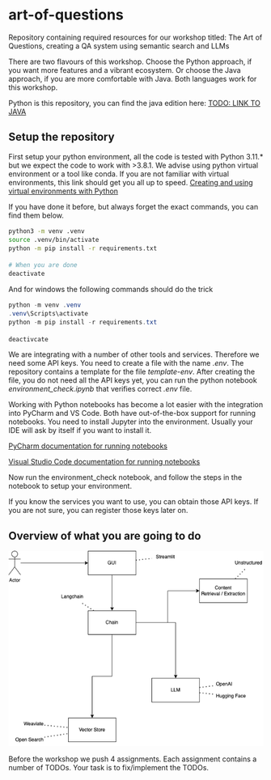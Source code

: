 # art-of-questions
Repository containing required resources for our workshop titled: The Art of Questions, creating a QA system using semantic search and LLMs

There are two flavours of this workshop. Choose the Python approach, if you want more features and a vibrant ecosystem. Or choose the Java approach, if you are more comfortable with Java. Both languages work for this workshop.

Python is this repository, you can find the java edition here:
[TODO: LINK TO JAVA](https://github.com)

## Setup the repository
First setup your python environment, all the code is tested with Python 3.11.* but we expect the code to work with >3.8.1. We advise using python virtual environment or a tool like conda. If you are not familiar with virtual environments, this link should get you all up to speed.
[Creating and using virtual environments with Python](https://realpython.com/python-virtual-environments-a-primer/)

If you have done it before, but always forget the exact commands, you can find them below.

```bash
python3 -m venv .venv
source .venv/bin/activate
python -m pip install -r requirements.txt

# When you are done
deactivate
```

And for windows the following commands should do the trick

```Powershell
python -m venv .venv
.venv\Scripts\activate
python -m pip install -r requirements.txt

deactivcate
```
We are integrating with a number of other tools and services. Therefore we need some API keys. You need to create a file with the name _.env_. The repository contains a template for the file _template-env_. After creating the file, you do not need all the API keys yet, you can run the python notebook _environment_check.ipynb_ that verifies correct _.env_ file.

Working with Python notebooks has become a lot easier with the integration into PyCharm and VS Code. Both have out-of-the-box support for running notebooks. You need to install Jupyter into the environment. Usually your IDE will ask by itself if you want to install it.

[PyCharm documentation for running notebooks](https://www.jetbrains.com/help/pycharm/jupyter-notebook-support.html#editor)

[Visual Studio Code documentation for running notebooks](https://code.visualstudio.com/docs/datascience/jupyter-notebooks)

Now run the environment_check notebook, and follow the steps in the notebook to setup your environment.

If you know the services you want to use, you can obtain those API keys. If you are not sure, you can register those keys later on.

## Overview of what you are going to do
![Overview of the Application for the workshop](docs/solution-overview.drawio.png)

Before the workshop we push 4 assignments. Each assignment contains a number of TODOs. Your task is to fix/implement the TODOs.
